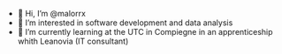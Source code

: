 - 👋 Hi, I’m @malorrx
- 👀 I’m interested in software development and data analysis
- 🌱 I’m currently learning at the UTC in Compiegne in an apprenticeship whith Leanovia (IT consultant)
